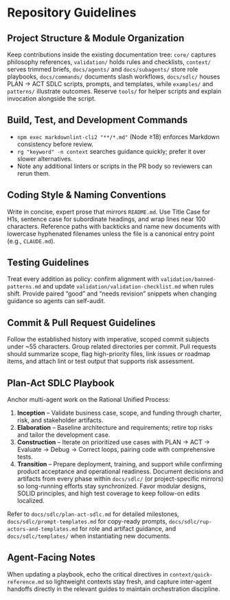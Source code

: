 # Repository Guidelines

## Project Structure & Module Organization
Keep contributions inside the existing documentation tree: `core/` captures philosophy references, `validation/` holds rules and checklists, `context/` serves trimmed briefs, `docs/agents/` and `docs/subagents/` store role playbooks, `docs/commands/` documents slash workflows, `docs/sdlc/` houses PLAN → ACT SDLC scripts, prompts, and templates, while `examples/` and `patterns/` illustrate outcomes. Reserve `tools/` for helper scripts and explain invocation alongside the script.

## Build, Test, and Development Commands
- `npm exec markdownlint-cli2 "**/*.md"` (Node ≥18) enforces Markdown consistency before review.
- `rg "keyword" -n context` searches guidance quickly; prefer it over slower alternatives.
- Note any additional linters or scripts in the PR body so reviewers can rerun them.

## Coding Style & Naming Conventions
Write in concise, expert prose that mirrors `README.md`. Use Title Case for H1s, sentence case for subordinate headings, and wrap lines near 100 characters. Reference paths with backticks and name new documents with lowercase hyphenated filenames unless the file is a canonical entry point (e.g., `CLAUDE.md`).

## Testing Guidelines
Treat every addition as policy: confirm alignment with `validation/banned-patterns.md` and update `validation/validation-checklist.md` when rules shift. Provide paired “good” and “needs revision” snippets when changing guidance so agents can self-audit.

## Commit & Pull Request Guidelines
Follow the established history with imperative, scoped commit subjects under ~55 characters. Group related directories per commit. Pull requests should summarize scope, flag high-priority files, link issues or roadmap items, and attach lint or test output that supports risk assessment.

## Plan-Act SDLC Playbook
Anchor multi-agent work on the Rational Unified Process:
1. **Inception** – Validate business case, scope, and funding through charter, risk, and stakeholder artifacts.
2. **Elaboration** – Baseline architecture and requirements; retire top risks and tailor the development case.
3. **Construction** – Iterate on prioritized use cases with PLAN → ACT → Evaluate → Debug → Correct loops, pairing code with comprehensive tests.
4. **Transition** – Prepare deployment, training, and support while confirming product acceptance and operational readiness.
Document decisions and artifacts from every phase within `docs/sdlc/` (or project-specific mirrors) so long-running efforts stay synchronized. Favor modular designs, SOLID principles, and high test coverage to keep follow-on edits localized.

Refer to `docs/sdlc/plan-act-sdlc.md` for detailed milestones, `docs/sdlc/prompt-templates.md` for copy-ready prompts, `docs/sdlc/rup-actors-and-templates.md` for role and artifact guidance, and `docs/sdlc/templates/` when instantiating new documents.

## Agent-Facing Notes
When updating a playbook, echo the critical directives in `context/quick-reference.md` so lightweight contexts stay fresh, and capture inter-agent handoffs directly in the relevant guides to maintain orchestration discipline.
